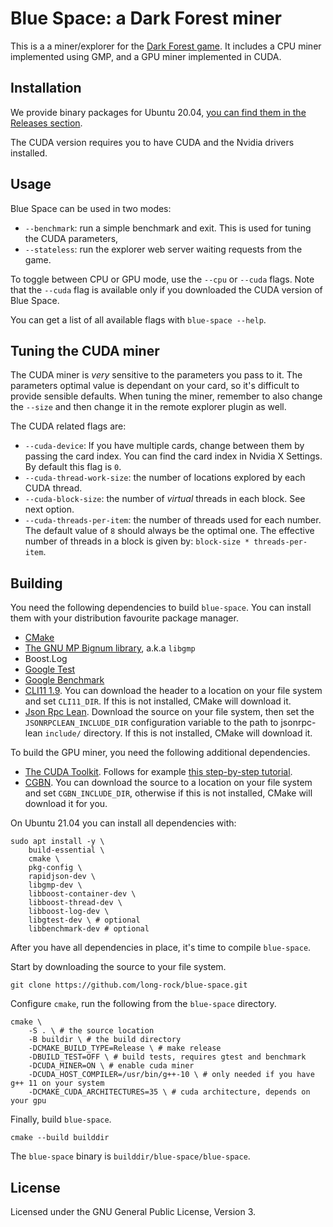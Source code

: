 # Blue Space: a Dark Forest miner

This is a a miner/explorer for the [Dark Forest game](https://zkga.me).
It includes a CPU miner implemented using GMP, and a GPU miner implemented in CUDA.

## Installation

We provide binary packages for Ubuntu 20.04, [you can find them in the Releases
section](https://github.com/long-rock/blue-space/releases).

The CUDA version requires you to have CUDA and the Nvidia drivers installed.

## Usage

Blue Space can be used in two modes:

 * `--benchmark`: run a simple benchmark and exit. This is used for tuning the CUDA
    parameters,
 * `--stateless`: run the explorer web server waiting requests from the game.

To toggle between CPU or GPU mode, use the `--cpu` or `--cuda` flags. Note that
the `--cuda` flag is available only if you downloaded the CUDA version of Blue Space.

You can get a list of all available flags with `blue-space --help`.

## Tuning the CUDA miner

The CUDA miner is _very_ sensitive to the parameters you pass to it. The parameters
optimal value is dependant on your card, so it's difficult to provide sensible
defaults. When tuning the miner, remember to also change the `--size` and then
change it in the remote explorer plugin as well.

The CUDA related flags are:

 * `--cuda-device`: If you have multiple cards, change between them by passing the
    card index. You can find the card index in Nvidia X Settings. By default this
    flag is `0`.
 * `--cuda-thread-work-size`: the number of locations explored by each CUDA thread.
 * `--cuda-block-size`: the number of _virtual_ threads in each block. See next option.
 * `--cuda-threads-per-item`: the number of threads used for each number. The default
    value of `8` should always be the optimal one. The effective number of threads in
    a block is given by: `block-size * threads-per-item`.

## Building

You need the following dependencies to build `blue-space`. You can install them
with your distribution favourite package manager.

 * [CMake](https://cmake.org/)
 * [The GNU MP Bignum library](https://gmplib.org/), a.k.a `libgmp`
 * Boost.Log
 * [Google Test](https://github.com/google/googletest)
 * [Google Benchmark](https://github.com/google/benchmark)
 * [CLI11 1.9](https://github.com/CLIUtils/CLI11).
   You can download the header to a location on your file system and set `CLI11_DIR`.
   If this is not installed, CMake will download it.
 * [Json Rpc Lean](https://github.com/uskr/jsonrpc-lean). Download the source
   on your file system, then set the `JSONRPCLEAN_INCLUDE_DIR` configuration
   variable to the path to jsonrpc-lean `include/` directory.
   If this is not installed, CMake will download it.

To build the GPU miner, you need the following additional dependencies.

 * [The CUDA Toolkit](https://developer.nvidia.com/cuda-toolkit). Follows for example [this step-by-step tutorial](https://cloud.google.com/compute/docs/gpus/install-drivers-gpu).
 * [CGBN](https://github.com/NVlabs/CGBN). You can download the source
    to a location on your file system and set `CGBN_INCLUDE_DIR`,
    otherwise if this is not installed, CMake will download it for you.

On Ubuntu 21.04 you can install all dependencies with:

    sudo apt install -y \
        build-essential \
        cmake \
        pkg-config \
        rapidjson-dev \
        libgmp-dev \
        libboost-container-dev \
        libboost-thread-dev \
        libboost-log-dev \
        libgtest-dev \ # optional
        libbenchmark-dev # optional

After you have all dependencies in place, it's time to compile `blue-space`.

Start by downloading the source to your file system.

    git clone https://github.com/long-rock/blue-space.git

Configure `cmake`, run the following from the `blue-space` directory.

    cmake \
        -S . \ # the source location
        -B buildir \ # the build directory
        -DCMAKE_BUILD_TYPE=Release \ # make release
        -DBUILD_TEST=OFF \ # build tests, requires gtest and benchmark
        -DCUDA_MINER=ON \ # enable cuda miner
        -DCUDA_HOST_COMPILER=/usr/bin/g++-10 \ # only needed if you have g++ 11 on your system
        -DCMAKE_CUDA_ARCHITECTURES=35 \ # cuda architecture, depends on your gpu

Finally, build `blue-space`.

    cmake --build builddir

The `blue-space` binary is `builddir/blue-space/blue-space`.

## License

Licensed under the GNU General Public License, Version 3.